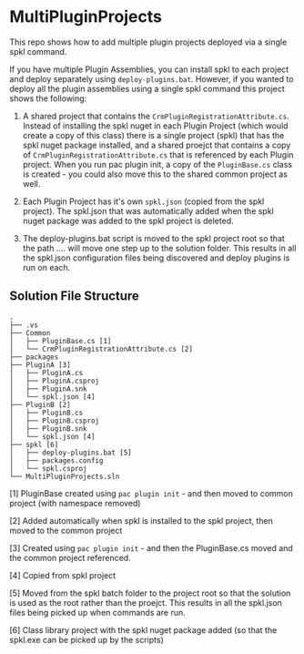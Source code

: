 # MultiPluginProjects

This repo shows how to add multiple plugin projects deployed via a single spkl command.

If you have multiple Plugin Assemblies, you can install spkl to each project and deploy separately using `deploy-plugins.bat`. 
However, if you wanted to deploy all the plugin assemblies using a single spkl command this project shows the following:

1. A shared project that contains the `CrmPluginRegistrationAttribute.cs`. Instead of installing the spkl nuget in each Plugin Project (which would create a copy of this class) there is a single project (spkl) that has the spkl nuget package installed, and a shared proejct that contains a copy of `CrmPluginRegistrationAttribute.cs` that is referenced by each Plugin project. When you run pac plugin init, a copy of the `PluginBase.cs` class is created - you could also move this to the shared common project as well.

2. Each Plugin Project has it's own `spkl.json` (copied from the spkl project). The spkl.json that was automatically added when the spkl nuget package was added to the spkl project is deleted.

3. The deploy-plugins.bat script is moved to the spkl project root so that the path ..\.. will move one step up to the solution folder. This results in all the spkl.json configuration files being discovered and deploy plugins is run on each.

## Solution File Structure

```text
.
├── .vs
├── Common
│   ├── PluginBase.cs [1]
│   └── CrmPluginRegistrationAttribute.cs [2]
├── packages
├── PluginA [3]
│   ├── PluginA.cs
│   ├── PluginA.csproj
│   ├── PluginA.snk
│   └── spkl.json [4]
├── PluginB [2]
│   ├── PluginB.cs
│   ├── PluginB.csproj
│   ├── PluginB.snk
│   └── spkl.json [4]
├── spkl [6]
│   ├── deploy-plugins.bat [5]
│   ├── packages.config
│   └── spkl.csproj
└── MultiPluginProjects.sln
```

[1] PluginBase created using `pac plugin init` - and then moved to common project (with namespace removed)

[2] Added automatically when spkl is installed to the spkl project, then moved to the common project

[3] Created using `pac plugin init` - and then the PluginBase.cs moved and the common project referenced.

[4] Copied from spkl project

[5] Moved from the spkl batch folder to the project root so that the solution is used as the root rather than the proejct. This results in all the spkl.json files being picked up when commands are run.

[6] Class library project with the spkl nuget package added (so that the spkl.exe can be picked up by the scripts)